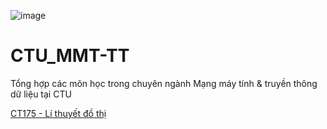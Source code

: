 ![image](https://user-images.githubusercontent.com/88178841/148009940-cb40374d-c2c5-457f-8d78-d71274285afe.png)

# CTU_MMT-TT
Tổng hợp các môn học trong chuyên ngành Mạng máy tính &amp; truyền thông dữ liệu tại CTU

[CT175 - Lí thuyết đồ thị](https://github.com/BuiTranNgocLy/CT175_LTDT_CTU)


